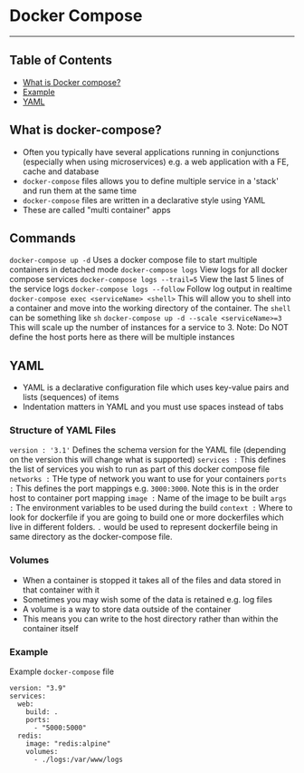 # Docker Compose

- - - -

## Table of Contents

* [What is Docker compose?](https://github.com/Sam-Ballantyne/DevNotes/blob/main/Docker/dockerCompose.md#what-is-docker-compose)
* [Example](https://github.com/Sam-Ballantyne/DevNotes/blob/main/Docker/dockerCompose.md#commands)
* [YAML](https://github.com/Sam-Ballantyne/DevNotes/blob/main/Docker/dockerCompose.md#yaml)

## What is docker-compose?

* Often you typically have several applications running in conjunctions (especially when using microservices) e.g. a web application with a FE, cache and database
* `docker-compose` files allows you to define multiple service in a 'stack' and run them at the same time
* `docker-compose` files are written in a declarative style using YAML
* These are called "multi container" apps

## Commands

`docker-compose up -d` Uses a docker compose file to start multiple containers in detached mode
`docker-compose logs` View logs for all docker compose services
`docker-compose logs --trail=5` View the last 5 lines of the service logs
`docker-compose logs --follow` Follow log output in realtime
`docker-compose exec <serviceName> <shell>` This will allow you to shell into a container and move into the working directory of the container. The `shell` can be something like `sh`
`docker-compose up -d --scale <serviceName>=3` This will scale up the number of instances for a service to 3. Note: Do NOT define the host ports here as there will be multiple instances

## YAML

* YAML is a declarative configuration file which uses key-value pairs and lists (sequences) of items
* Indentation matters in YAML and you must use spaces instead of tabs

### Structure of YAML Files

`version : '3.1'` Defines the schema version for the YAML file (depending on the version this will change what is supported)
`services :` This defines the list of services you wish to run as part of this docker compose file
`networks :` THe type of network you want to use for your containers
`ports :` This defines the port mappings e.g. `3000:3000`. Note this is in the order host to container port mapping
`image :` Name of the image to be built
`args :` The environment variables to be used during the build
`context :` Where to look for dockerfile if you are going to build one or more dockerfiles which live in different folders. `.` would be used to represent dockerfile being in same directory as the docker-compose file.

### Volumes

* When a container is stopped it takes all of the files and data stored in that container with it
* Sometimes you may wish some of the data is retained e.g. log files
* A volume is a way to store data outside of the container
* This means you can write to the host directory rather than within the container itself

### Example

Example `docker-compose` file

```docker
version: "3.9"
services:
  web:
    build: .
    ports:
      - "5000:5000"
  redis:
    image: "redis:alpine"
    volumes:
      - ./logs:/var/www/logs

```
